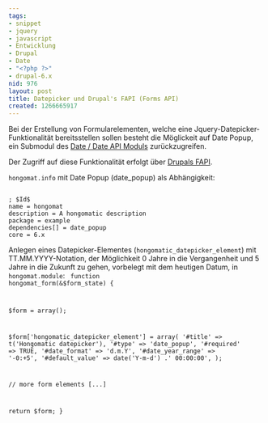 ```yaml
---
tags:
- snippet
- jquery
- javascript
- Entwicklung
- Drupal
- Date
- "<?php ?>"
- drupal-6.x
nid: 976
layout: post
title: Datepicker und Drupal's FAPI (Forms API)
created: 1266665917
---
```

Bei der Erstellung von Formularelementen,
welche eine Jquery-Datepicker-Funktionalität bereitsstellen sollen 
besteht die Möglickeit auf Date Popup, ein Submodul des <a href="http://drupal.org/project/date" title="Date / Date API Moduls">Date / Date API Moduls</a> zurückzugreifen. 

Der Zugriff auf diese Funktionalität erfolgt über <a href="http://api.drupal.org/api/drupal/developer--topics--forms_api_reference.html" title="Forms API">Drupals FAPI</a>.
<!--break-->
<code>hongomat.info</code> mit Date Popup (date_popup) als Abhängigkeit:

<code>
; $Id$
name = hongomat
description = A hongomatic description
package = example
dependencies[] = date_popup
core = 6.x
</code>

Anlegen eines Datepicker-Elementes (<code>hongomatic_datepicker_element</code>) mit TT.MM.YYYY-Notation, 
der Möglichkeit 0 Jahre in die Vergangenheit und 5 Jahre in die Zukunft zu gehen, vorbelegt mit dem heutigen Datum,
in <code>hongomat.module</code>:
<code language="php">
function hongomat_form(&$form_state) {

  $form = array();

  $form['hongomatic_datepicker_element'] = array(
    '#title' => t('Hongomatic datepicker'),
    '#type' => 'date_popup',
    '#required' =>  TRUE,
    '#date_format' => 'd.m.Y',
    '#date_year_range' => '-0:+5',
    '#default_value' => date('Y-m-d') .' 00:00:00',
  );

  // more form elements [...]

  return $form;
}
</code>
